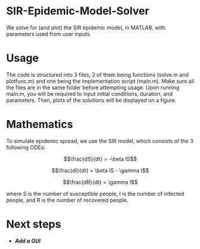 # SIR-Epidemic-Model-Solver
We solve for (and plot) the SIR epidemic model, in MATLAB, with parameters used from user inputs.

# Usage

The code is structured into 3 files, 2 of them being functions (solve.m and plotfunc.m) and one being the implementation script (main.m). Make sure all the files are in the same folder before attempting usage. Upon running main.m, you will be required to input initial conditions, duration, and parameters. Then, plots of the solutions will be displayed on a figure.

# Mathematics

To simulate epidemic spread, we use the SIR model, which consists of the 3 following ODEs:

$$\frac{dS}{dt} = -\beta IS$$

$$\frac{dI}{dt} = \beta IS - \gamma I$$

$$\frac{dR}{dt} = \gamma I$$

where S is the number of susceptible people, I is the number of infected people, and R is the number of recovered people.

# Next steps

- ***Add a GUI***
